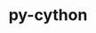 ---
title: "py-cython"
layout: cache
categories: [package, v0.18.1]
meta: {"versions": ["0.29.30", "3.0.0a9"], "compilers": ["gcc@=7.3.1", "gcc@=7.5.0", "gcc@=8.4.0"], "oss": ["amzn2", "ubuntu18.04"], "platforms": ["linux"], "targets": ["aarch64", "graviton2", "x86_64", "x86_64_v3", "x86_64_v4"], "stacks": ["aws-ahug", "aws-ahug-aarch64", "aws-isc", "aws-isc-aarch64", "data-vis-sdk", "e4s", "radiuss", "root", "tutorial"], "num_specs": 11, "num_specs_by_stack": {"root": 11, "e4s": 3, "aws-ahug-aarch64": 2, "aws-isc-aarch64": 2, "tutorial": 1, "radiuss": 2, "aws-isc": 2, "aws-ahug": 2, "data-vis-sdk": 1}}
spec_details: [{"hash": "i5rgra554rnjavghnspebtio3edgu7fl", "compiler": "gcc@=7.5.0", "versions": ["0.29.30"], "os": "ubuntu18.04", "platform": "linux", "target": "x86_64", "variants": [], "stacks": ["root", "e4s"], "size": "-", "tarball": "https://binaries.spack.io/releases/v0.18.1/build_cache/linux-ubuntu18.04-x86_64/gcc-7.5.0/py-cython-0.29.30/linux-ubuntu18.04-x86_64-gcc-7.5.0-py-cython-0.29.30-i5rgra554rnjavghnspebtio3edgu7fl.spack"}, {"hash": "u66pnbfyasyzexoidx6gu7ck2lg74xtm", "compiler": "gcc@=7.3.1", "versions": ["0.29.30"], "os": "amzn2", "platform": "linux", "target": "aarch64", "variants": [], "stacks": ["aws-ahug-aarch64", "aws-isc-aarch64", "root"], "size": "-", "tarball": "https://binaries.spack.io/releases/v0.18.1/build_cache/linux-amzn2-aarch64/gcc-7.3.1/py-cython-0.29.30/linux-amzn2-aarch64-gcc-7.3.1-py-cython-0.29.30-u66pnbfyasyzexoidx6gu7ck2lg74xtm.spack"}, {"hash": "cknuzmmm3oddda5jl5ewicon3n37n64t", "compiler": "gcc@=7.5.0", "versions": ["3.0.0a9"], "os": "ubuntu18.04", "platform": "linux", "target": "x86_64", "variants": [], "stacks": ["root", "e4s"], "size": "-", "tarball": "https://binaries.spack.io/releases/v0.18.1/build_cache/linux-ubuntu18.04-x86_64/gcc-7.5.0/py-cython-3.0.0a9/linux-ubuntu18.04-x86_64-gcc-7.5.0-py-cython-3.0.0a9-cknuzmmm3oddda5jl5ewicon3n37n64t.spack"}, {"hash": "mcxeao43j3mfzzdu6nfnikq7pr7wycay", "compiler": "gcc@=7.3.1", "versions": ["0.29.30"], "os": "amzn2", "platform": "linux", "target": "graviton2", "variants": [], "stacks": ["aws-ahug-aarch64", "aws-isc-aarch64", "root"], "size": "-", "tarball": "https://binaries.spack.io/releases/v0.18.1/build_cache/linux-amzn2-graviton2/gcc-7.3.1/py-cython-0.29.30/linux-amzn2-graviton2-gcc-7.3.1-py-cython-0.29.30-mcxeao43j3mfzzdu6nfnikq7pr7wycay.spack"}, {"hash": "g4gq2y4ari6ls2cmtdyryj5xqd4bpeg4", "compiler": "gcc@=7.5.0", "versions": ["0.29.30"], "os": "ubuntu18.04", "platform": "linux", "target": "x86_64", "variants": [], "stacks": ["root", "e4s"], "size": "-", "tarball": "https://binaries.spack.io/releases/v0.18.1/build_cache/linux-ubuntu18.04-x86_64/gcc-7.5.0/py-cython-0.29.30/linux-ubuntu18.04-x86_64-gcc-7.5.0-py-cython-0.29.30-g4gq2y4ari6ls2cmtdyryj5xqd4bpeg4.spack"}, {"hash": "rn54ymrfa7uvl3kclyrka4mg255ui2tp", "compiler": "gcc@=8.4.0", "versions": ["0.29.30"], "os": "ubuntu18.04", "platform": "linux", "target": "x86_64", "variants": [], "stacks": ["root", "tutorial"], "size": "-", "tarball": "https://binaries.spack.io/releases/v0.18.1/build_cache/linux-ubuntu18.04-x86_64/gcc-8.4.0/py-cython-0.29.30/linux-ubuntu18.04-x86_64-gcc-8.4.0-py-cython-0.29.30-rn54ymrfa7uvl3kclyrka4mg255ui2tp.spack"}, {"hash": "qqzk5phg3cnqkfxsj2kl52rs656awxmp", "compiler": "gcc@=7.5.0", "versions": ["0.29.30"], "os": "ubuntu18.04", "platform": "linux", "target": "x86_64", "variants": [], "stacks": ["root", "radiuss"], "size": "-", "tarball": "https://binaries.spack.io/releases/v0.18.1/build_cache/linux-ubuntu18.04-x86_64/gcc-7.5.0/py-cython-0.29.30/linux-ubuntu18.04-x86_64-gcc-7.5.0-py-cython-0.29.30-qqzk5phg3cnqkfxsj2kl52rs656awxmp.spack"}, {"hash": "kv3dkif6dwhbpji45wvovevoevkv2zkg", "compiler": "gcc@=7.3.1", "versions": ["0.29.30"], "os": "amzn2", "platform": "linux", "target": "x86_64_v3", "variants": [], "stacks": ["root", "aws-isc", "aws-ahug"], "size": "-", "tarball": "https://binaries.spack.io/releases/v0.18.1/build_cache/linux-amzn2-x86_64_v3/gcc-7.3.1/py-cython-0.29.30/linux-amzn2-x86_64_v3-gcc-7.3.1-py-cython-0.29.30-kv3dkif6dwhbpji45wvovevoevkv2zkg.spack"}, {"hash": "j6ear5tmigl2po2wldummkre5bf4bdjw", "compiler": "gcc@=7.5.0", "versions": ["0.29.30"], "os": "ubuntu18.04", "platform": "linux", "target": "x86_64", "variants": [], "stacks": ["data-vis-sdk", "root"], "size": "-", "tarball": "https://binaries.spack.io/releases/v0.18.1/build_cache/linux-ubuntu18.04-x86_64/gcc-7.5.0/py-cython-0.29.30/linux-ubuntu18.04-x86_64-gcc-7.5.0-py-cython-0.29.30-j6ear5tmigl2po2wldummkre5bf4bdjw.spack"}, {"hash": "plagyayegtlaff252bktn6trj5zh5h7a", "compiler": "gcc@=7.5.0", "versions": ["0.29.30"], "os": "ubuntu18.04", "platform": "linux", "target": "x86_64", "variants": [], "stacks": ["root", "radiuss"], "size": "-", "tarball": "https://binaries.spack.io/releases/v0.18.1/build_cache/linux-ubuntu18.04-x86_64/gcc-7.5.0/py-cython-0.29.30/linux-ubuntu18.04-x86_64-gcc-7.5.0-py-cython-0.29.30-plagyayegtlaff252bktn6trj5zh5h7a.spack"}, {"hash": "snocxfh3ml5jtxchwlagfqroa4hoydsy", "compiler": "gcc@=7.3.1", "versions": ["0.29.30"], "os": "amzn2", "platform": "linux", "target": "x86_64_v4", "variants": [], "stacks": ["root", "aws-isc", "aws-ahug"], "size": "-", "tarball": "https://binaries.spack.io/releases/v0.18.1/build_cache/linux-amzn2-x86_64_v4/gcc-7.3.1/py-cython-0.29.30/linux-amzn2-x86_64_v4-gcc-7.3.1-py-cython-0.29.30-snocxfh3ml5jtxchwlagfqroa4hoydsy.spack"}]
---